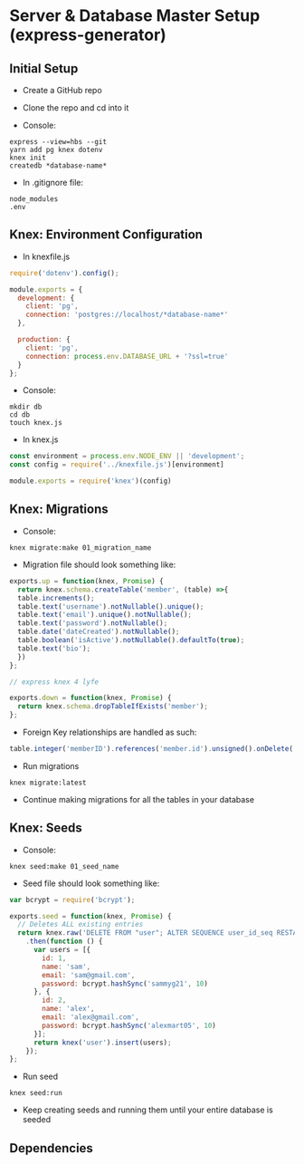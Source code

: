 # Server & Database Master Setup (express-generator)

## Initial Setup

* Create a GitHub repo
* Clone the repo and cd into it

* Console:
```
express --view=hbs --git
yarn add pg knex dotenv
knex init
createdb *database-name*
```

* In .gitignore file:
```
node_modules
.env
```

## Knex: Environment Configuration

* In knexfile.js
```js
require('dotenv').config();

module.exports = {
  development: {
    client: 'pg',
    connection: 'postgres://localhost/*database-name*'
  },

  production: {
    client: 'pg',
    connection: process.env.DATABASE_URL + '?ssl=true'
  }
};
```

* Console:
```
mkdir db
cd db
touch knex.js
```

* In knex.js
```js
const environment = process.env.NODE_ENV || 'development';
const config = require('../knexfile.js')[environment]

module.exports = require('knex')(config)
```

## Knex: Migrations

* Console:
```
knex migrate:make 01_migration_name
```

* Migration file should look something like:
```js
exports.up = function(knex, Promise) {
  return knex.schema.createTable('member', (table) =>{
  table.increments();
  table.text('username').notNullable().unique();
  table.text('email').unique().notNullable();
  table.text('password').notNullable();
  table.date('dateCreated').notNullable();
  table.boolean('isActive').notNullable().defaultTo(true);
  table.text('bio');
  })
};

// express knex 4 lyfe

exports.down = function(knex, Promise) {
  return knex.schema.dropTableIfExists('member');
};
```

* Foreign Key relationships are handled as such:
```js
table.integer('memberID').references('member.id').unsigned().onDelete('cascade')
```
* Run migrations
```
knex migrate:latest
```

* Continue making migrations for all the tables in your database


## Knex: Seeds

* Console:
```
knex seed:make 01_seed_name
```

* Seed file should look something like:
```js
var bcrypt = require('bcrypt');

exports.seed = function(knex, Promise) {
  // Deletes ALL existing entries
  return knex.raw('DELETE FROM "user"; ALTER SEQUENCE user_id_seq RESTART WITH 3;')
    .then(function () {
      var users = [{
        id: 1,
        name: 'sam',
        email: 'sam@gmail.com',
        password: bcrypt.hashSync('sammyg21', 10)
      }, {
        id: 2,
        name: 'alex',
        email: 'alex@gmail.com',
        password: bcrypt.hashSync('alexmart05', 10)
      }];
      return knex('user').insert(users);
    });
};
```

* Run seed
```
knex seed:run
```

* Keep creating seeds and running them until your entire database is seeded


























## Dependencies
